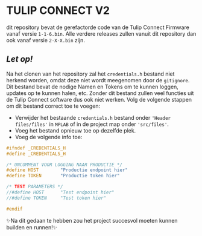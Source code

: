 # TULIP CONNECT V2
dit repository bevat de gerefactorde code van de Tulip Connect Firmware vanaf versie ```1-1-6.bin```. Alle verdere releases zullen vanuit dit repository dan ook vanaf versie ```2-X-X.bin``` zijn.

## _Let op!_
Na het clonen van het repository zal het ```credentials.h``` bestand niet herkend worden, omdat deze niet wordt meegenomen door de ```gitignore```. Dit bestand bevat de nodige Namen en Tokens om te kunnen loggen, updates op te kunnen halen, etc. Zonder dit bestand zullen veel functies uit de Tulip Connect software dus ook niet werken. Volg de volgende stappen om dit bestand correct toe te voegen:
- Verwijder het bestaande ```credentials.h``` bestand onder ```'Header files/files'``` in ```MPLAB``` of in de project map onder ```'src/files'```.
- Voeg het bestand opnieuw toe op dezelfde plek.
- Voeg de volgende info toe:

```c
#ifndef _CREDENTIALS_H
#define _CREDENTIALS_H

/* UNCOMMENT VOOR LOGGING NAAR PRODUCTIE */
#define HOST        "Productie endpoint hier"
#define TOKEN       "Productie token hier" 

/* TEST PARAMETERS */
//#define HOST      "Test endpoint hier"
//#define TOKEN     "Test token hier"        

#endif
```
✨Na dit gedaan te hebben zou het project succesvol moeten kunnen builden en runnen!✨
